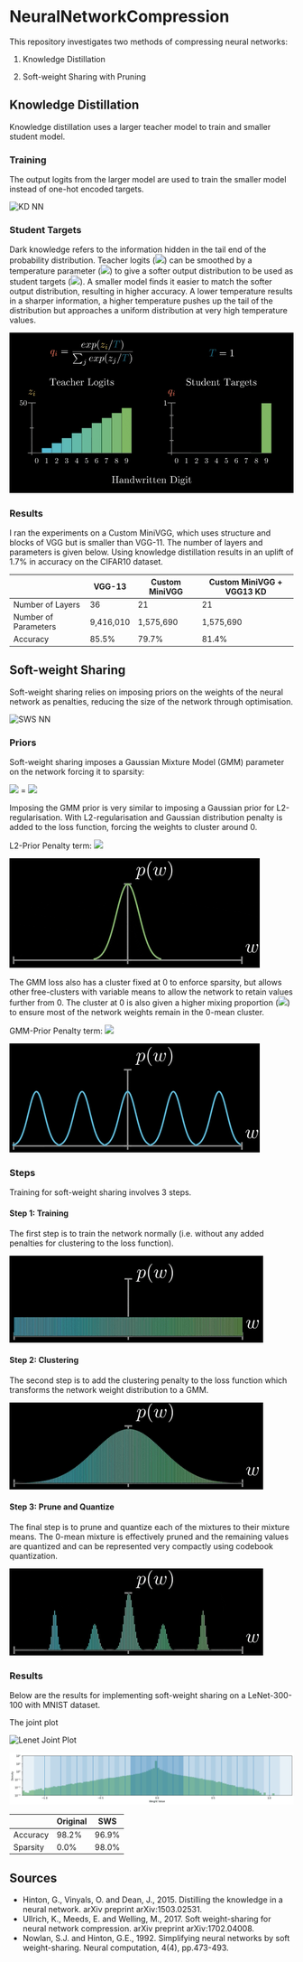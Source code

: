 # NeuralNetworkCompression

This repository investigates two methods of compressing neural networks:

1. Knowledge Distillation

2. Soft-weight Sharing with Pruning

## Knowledge Distillation

Knowledge distillation uses a larger teacher model to train and smaller student model.

### Training

The output logits from the larger model are used to train the smaller model instead of one-hot encoded targets.

![KD NN](figs/gifs/KD_NN.gif?raw=true "KD NN")

### Student Targets

Dark knowledge refers to the information hidden in the tail end of the probability distribution. Teacher logits (<img src="https://render.githubusercontent.com/render/math?math=$z$&mode=inline">) can be smoothed by a temperature parameter (<img src="https://render.githubusercontent.com/render/math?math=$T$&mode=inline">) to give a softer output distribution to be used as student targets (<img src="https://render.githubusercontent.com/render/math?math=$q$&mode=inline">). A smaller model finds it easier to match the softer output distribution, resulting in higher accuracy. A lower temperature results in a sharper information, a higher temperature pushes up the tail of the distribution but approaches a uniform distribution at very high temperature values.

![KD Dark Knowledge](figs/gifs/KD_Dark_Knowledge.gif?raw=true "KD Dark Knowledge")

### Results

I ran the experiments on a Custom MiniVGG, which uses structure and blocks of VGG but is smaller than VGG-11. The number of layers and parameters is given below. Using knowledge distillation results in an uplift of 1.7% in accuracy on the CIFAR10 dataset.

|                      | VGG-13    | Custom MiniVGG | Custom MiniVGG + VGG13 KD |
|----------------------|-----------|----------------|---------------------------|
| Number of Layers     | 36        | 21             | 21                        |
| Number of Parameters | 9,416,010 | 1,575,690      | 1,575,690                 |
| Accuracy             | 85.5%     | 79.7%          | 81.4%                     |

## Soft-weight Sharing

Soft-weight sharing relies on imposing priors on the weights of the neural network as penalties, reducing the size of the network through optimisation.

![SWS NN](figs/gifs/SWS_NN.gif?raw=true "SWS NN")

### Priors

Soft-weight sharing imposes a Gaussian Mixture Model (GMM) parameter on the network forcing it to sparsity:

<img src="https://render.githubusercontent.com/render/math?math=\text{Accuracy Loss} \times \text{Clustering Loss} \times \text{Trade-off Parameter}&mode=inline"> =
<img src="https://render.githubusercontent.com/render/math?math=-\frac{1}{N} \sum_{i=1}^{N}y_i \log (\hat{y_i}) \times \tau \times \sum_{i=1}^{N} \log \sum_{j=0}^{J} \pi_j \mathcal{N}(w_i | \mu_j, \sigma_j^2)&mode=inline">

Imposing the GMM prior is very similar to imposing a Gaussian prior for L2-regularisation. With L2-regularisation and Gaussian distribution penalty is added to the loss function, forcing the weights to cluster around 0.

L2-Prior Penalty term: <img src="https://render.githubusercontent.com/render/math?math=p(w) = \sum_{i=1} \mathcal{N}(w_i | 0, \sigma^2)&mode=inline">

![SWS Prior L2](figs/gifs/SWS_Priors_L2.gif?raw=true "SWS Prior L2")

The GMM loss also has a cluster fixed at 0 to enforce sparsity, but allows other free-clusters with variable means to allow the network to retain values further from 0. The cluster at 0 is also given a higher mixing proportion (<img src="https://render.githubusercontent.com/render/math?math=\pi_0&mode=inline">) to ensure most of the network weights remain in the 0-mean cluster.

GMM-Prior Penalty term: <img src="https://render.githubusercontent.com/render/math?math=\small{p(w) = \prod_{i=1}^{N} \sum_{j=0}^{J} \pi_j \mathcal{N}(w_i | \mu_j, \sigma_j^2)}&mode=inline">

![SWS Prior GMM](figs/gifs/SWS_Priors_GMM.gif?raw=true "SWS Prior GMM")

### Steps

Training for soft-weight sharing involves 3 steps.

#### Step 1: Training

The first step is to train the network normally (i.e. without any added penalties for clustering to the loss function).

![SWS SWS Clustering Step 1 Training](figs/gifs/SWS_Clustering_1_training.gif?raw=true "SWS Clustering Step 1 Training")

#### Step 2: Clustering

The second step is to add the clustering penalty to the loss function which transforms the network weight distribution to a GMM.

![SWS Clustering Step 2 Clustering](figs/gifs/SWS_Clustering_2_clustering.gif?raw=true "SWS Clustering Step 2 Clustering")

#### Step 3: Prune and Quantize

The final step is to prune and quantize each of the mixtures to their mixture means. The 0-mean mixture is effectively pruned and the remaining values are quantized and can be represented very compactly using codebook quantization.

![SWS Clustering Step 3 Prune and Quantize](figs/gifs/SWS_Clustering_3_prune_quantize.gif?raw=true "SWS Clustering Step 1 Prune and Quantize")

### Results

Below are the results for implementing soft-weight sharing on a LeNet-300-100 with MNIST dataset.

The joint plot

![Lenet Joint Plot](figs/lenet_jp.gif?raw=true "Lenet Joint Plot")

![Lenet SWS Weights](figs/lenet_sws_weights.gif?raw=true "Lenet SWS Weights")

|          | Original | SWS   |
|----------|----------|-------|
| Accuracy | 98.2%    | 96.9% |
| Sparsity | 0.0%     | 98.0% |



## Sources
- Hinton, G., Vinyals, O. and Dean, J., 2015. Distilling the knowledge in a neural network. arXiv preprint arXiv:1503.02531.
- Ullrich, K., Meeds, E. and Welling, M., 2017. Soft weight-sharing for neural network compression. arXiv preprint arXiv:1702.04008.
- Nowlan, S.J. and Hinton, G.E., 1992. Simplifying neural networks by soft weight-sharing. Neural computation, 4(4), pp.473-493.
